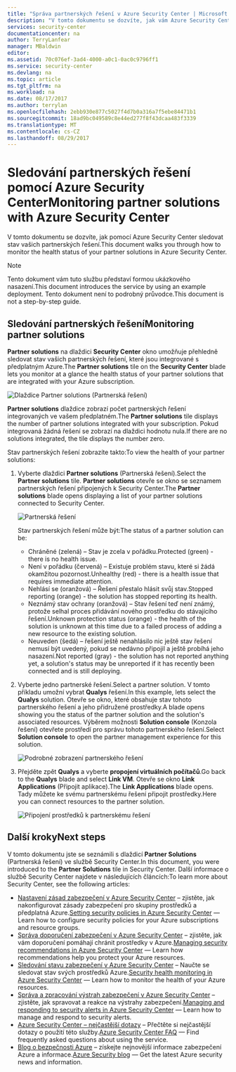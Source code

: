 ```yaml
---
title: "Správa partnerských řešení v Azure Security Center | Microsoft Docs"
description: "V tomto dokumentu se dozvíte, jak vám Azure Security Center umožňuje přehledně sledovat stav partnerských řešení integrovaných ve vašem předplatném Azure."
services: security-center
documentationcenter: na
author: TerryLanfear
manager: MBaldwin
editor: 
ms.assetid: 70c076ef-3ad4-4000-a0c1-0ac0c9796ff1
ms.service: security-center
ms.devlang: na
ms.topic: article
ms.tgt_pltfrm: na
ms.workload: na
ms.date: 08/17/2017
ms.author: terrylan
ms.openlocfilehash: 2ebb930e877c5027f4d7b0a316a7f5ebe84471b1
ms.sourcegitcommit: 18ad9bc049589c8e44ed277f8f43dcaa483f3339
ms.translationtype: MT
ms.contentlocale: cs-CZ
ms.lasthandoff: 08/29/2017
---
```

# <a name="monitoring-partner-solutions-with-azure-security-center"></a><span data-ttu-id="3d20f-103">Sledování partnerských řešení pomocí Azure Security Center</span><span class="sxs-lookup"><span data-stu-id="3d20f-103">Monitoring partner solutions with Azure Security Center</span></span>
<span data-ttu-id="3d20f-104">V tomto dokumentu se dozvíte, jak pomocí Azure Security Center sledovat stav vašich partnerských řešení.</span><span class="sxs-lookup"><span data-stu-id="3d20f-104">This document walks you through how to monitor the health status of your partner solutions in Azure Security Center.</span></span>

> [!NOTE]
> <span data-ttu-id="3d20f-105">Tento dokument vám tuto službu představí formou ukázkového nasazení.</span><span class="sxs-lookup"><span data-stu-id="3d20f-105">This document introduces the service by using an example deployment.</span></span> <span data-ttu-id="3d20f-106">Tento dokument není to podrobný průvodce.</span><span class="sxs-lookup"><span data-stu-id="3d20f-106">This document is not a step-by-step guide.</span></span>
>
>

## <a name="monitoring-partner-solutions"></a><span data-ttu-id="3d20f-107">Sledování partnerských řešení</span><span class="sxs-lookup"><span data-stu-id="3d20f-107">Monitoring partner solutions</span></span>
<span data-ttu-id="3d20f-108">**Partner solutions** na dlaždici **Security Center** okno umožňuje přehledně sledovat stav vašich partnerských řešení, které jsou integrované s předplatným Azure.</span><span class="sxs-lookup"><span data-stu-id="3d20f-108">The **Partner solutions** tile on the **Security Center** blade lets you monitor at a glance the health status of your partner solutions that are integrated with your Azure subscription.</span></span>

![Dlaždice Partner solutions (Partnerská řešení)][1]

<span data-ttu-id="3d20f-110">**Partner solutions** dlaždice zobrazí počet partnerských řešení integrovaných ve vašem předplatném.</span><span class="sxs-lookup"><span data-stu-id="3d20f-110">The **Partner solutions** tile displays the number of partner solutions integrated with your subscription.</span></span> <span data-ttu-id="3d20f-111">Pokud integrovaná žádná řešení se zobrazí na dlaždici hodnotu nula.</span><span class="sxs-lookup"><span data-stu-id="3d20f-111">If there are no solutions integrated, the tile displays the number zero.</span></span>

<span data-ttu-id="3d20f-112">Stav partnerských řešení zobrazíte takto:</span><span class="sxs-lookup"><span data-stu-id="3d20f-112">To view the health of your partner solutions:</span></span>

1. <span data-ttu-id="3d20f-113">Vyberte dlaždici **Partner solutions** (Partnerská řešení).</span><span class="sxs-lookup"><span data-stu-id="3d20f-113">Select the **Partner solutions** tile.</span></span> <span data-ttu-id="3d20f-114">**Partner solutions** otevře se okno se seznamem partnerských řešení připojených k Security Center.</span><span class="sxs-lookup"><span data-stu-id="3d20f-114">The **Partner solutions** blade opens displaying a list of your partner solutions connected to Security Center.</span></span>

   ![Partnerská řešení][3]

   <span data-ttu-id="3d20f-116">Stav partnerských řešení může být:</span><span class="sxs-lookup"><span data-stu-id="3d20f-116">The status of a partner solution can be:</span></span>

   * <span data-ttu-id="3d20f-117">Chráněné (zelená) – Stav je zcela v pořádku.</span><span class="sxs-lookup"><span data-stu-id="3d20f-117">Protected (green) - there is no health issue.</span></span>
   * <span data-ttu-id="3d20f-118">Není v pořádku (červená) – Existuje problém stavu, které si žádá okamžitou pozornost.</span><span class="sxs-lookup"><span data-stu-id="3d20f-118">Unhealthy (red) - there is a health issue that requires immediate attention.</span></span>
   * <span data-ttu-id="3d20f-119">Nehlásí se (oranžová) – Řešení přestalo hlásit svůj stav.</span><span class="sxs-lookup"><span data-stu-id="3d20f-119">Stopped reporting (orange) - the solution has stopped reporting its health.</span></span>
   * <span data-ttu-id="3d20f-120">Neznámý stav ochrany (oranžová) – Stav řešení teď není známý, protože selhal proces přidávání nového prostředku do stávajícího řešení.</span><span class="sxs-lookup"><span data-stu-id="3d20f-120">Unknown protection status (orange) - the health of the solution is unknown at this time due to a failed process of adding a new resource to the existing solution.</span></span>
   * <span data-ttu-id="3d20f-121">Neuveden (šedá) – řešení ještě nenahlásilo nic ještě stav řešení nemusí být uvedený, pokud se nedávno připojil a ještě probíhá jeho nasazení.</span><span class="sxs-lookup"><span data-stu-id="3d20f-121">Not reported (gray) - the solution has not reported anything yet, a solution's status may be unreported if it has recently been connected and is still deploying.</span></span>

2. <span data-ttu-id="3d20f-122">Vyberte jedno partnerské řešení.</span><span class="sxs-lookup"><span data-stu-id="3d20f-122">Select a partner solution.</span></span> <span data-ttu-id="3d20f-123">V tomto příkladu umožní vybrat **Qualys** řešení.</span><span class="sxs-lookup"><span data-stu-id="3d20f-123">In this example, lets select the **Qualys** solution.</span></span>  <span data-ttu-id="3d20f-124">Otevře se okno, které obsahuje stav tohoto partnerského řešení a jeho přidružené prostředky.</span><span class="sxs-lookup"><span data-stu-id="3d20f-124">A blade opens showing you the status of the partner solution and the solution's associated resources.</span></span> <span data-ttu-id="3d20f-125">Výběrem možnosti **Solution console** (Konzola řešení) otevřete prostředí pro správu tohoto partnerského řešení.</span><span class="sxs-lookup"><span data-stu-id="3d20f-125">Select **Solution console** to open the partner management experience for this solution.</span></span>

   ![Podrobné zobrazení partnerského řešení][4]
3. <span data-ttu-id="3d20f-127">Přejděte zpět **Qualys** a vyberte **propojení virtuálních počítačů**.</span><span class="sxs-lookup"><span data-stu-id="3d20f-127">Go back to the **Qualys** blade and select **Link VM**.</span></span> <span data-ttu-id="3d20f-128">Otevře se okno **Link Applications** (Připojit aplikace).</span><span class="sxs-lookup"><span data-stu-id="3d20f-128">The **Link Applications** blade opens.</span></span> <span data-ttu-id="3d20f-129">Tady můžete ke svému partnerskému řešení připojit prostředky.</span><span class="sxs-lookup"><span data-stu-id="3d20f-129">Here you can connect resources to the partner solution.</span></span>

   ![Připojení prostředků k partnerskému řešení][5]

## <a name="next-steps"></a><span data-ttu-id="3d20f-131">Další kroky</span><span class="sxs-lookup"><span data-stu-id="3d20f-131">Next steps</span></span>
<span data-ttu-id="3d20f-132">V tomto dokumentu jste se seznámili s dlaždicí **Partner Solutions** (Partnerská řešení) ve službě Security Center.</span><span class="sxs-lookup"><span data-stu-id="3d20f-132">In this document, you were introduced to the **Partner Solutions** tile in Security Center.</span></span> <span data-ttu-id="3d20f-133">Další informace o službě Security Center najdete v následujících článcích:</span><span class="sxs-lookup"><span data-stu-id="3d20f-133">To learn more about Security Center, see the following articles:</span></span>

* <span data-ttu-id="3d20f-134">[Nastavení zásad zabezpečení v Azure Security Center](security-center-policies.md) – zjistěte, jak nakonfigurovat zásady zabezpečení pro skupiny prostředků a předplatná Azure.</span><span class="sxs-lookup"><span data-stu-id="3d20f-134">[Setting security policies in Azure Security Center](security-center-policies.md) — Learn how to configure security policies for your Azure subscriptions and resource groups.</span></span>
* <span data-ttu-id="3d20f-135">[Správa doporučení zabezpečení v Azure Security Center](security-center-recommendations.md) – zjistěte, jak vám doporučení pomáhají chránit prostředky v Azure.</span><span class="sxs-lookup"><span data-stu-id="3d20f-135">[Managing security recommendations in Azure Security Center](security-center-recommendations.md) — Learn how recommendations help you protect your Azure resources.</span></span>
* <span data-ttu-id="3d20f-136">[Sledování stavu zabezpečení v Azure Security Center](security-center-monitoring.md) – Naučte se sledovat stav svých prostředků Azure.</span><span class="sxs-lookup"><span data-stu-id="3d20f-136">[Security health monitoring in Azure Security Center](security-center-monitoring.md) — Learn how to monitor the health of your Azure resources.</span></span>
* <span data-ttu-id="3d20f-137">[Správa a zpracování výstrah zabezpečení v Azure Security Center](security-center-managing-and-responding-alerts.md) – zjistěte, jak spravovat a reakce na výstrahy zabezpečení.</span><span class="sxs-lookup"><span data-stu-id="3d20f-137">[Managing and responding to security alerts in Azure Security Center](security-center-managing-and-responding-alerts.md) — Learn how to manage and respond to security alerts.</span></span>
* <span data-ttu-id="3d20f-138">[Azure Security Center – nejčastější dotazy](security-center-faq.md) – Přečtěte si nejčastější dotazy o použití této služby.</span><span class="sxs-lookup"><span data-stu-id="3d20f-138">[Azure Security Center FAQ](security-center-faq.md) — Find frequently asked questions about using the service.</span></span>
* <span data-ttu-id="3d20f-139">[Blog o bezpečnosti Azure](http://blogs.msdn.com/b/azuresecurity/) – získejte nejnovější informace zabezpečení Azure a informace.</span><span class="sxs-lookup"><span data-stu-id="3d20f-139">[Azure Security blog](http://blogs.msdn.com/b/azuresecurity/) — Get the latest Azure security news and information.</span></span>

<!--Image references-->
[1]: ./media/security-center-partner-solutions/partner-solutions-tile.png
[3]: ./media/security-center-partner-solutions/partner-solutions.png
[4]: ./media/security-center-partner-solutions/partner-solutions-detail.png
[5]: ./media/security-center-partner-solutions/link-applications.png
